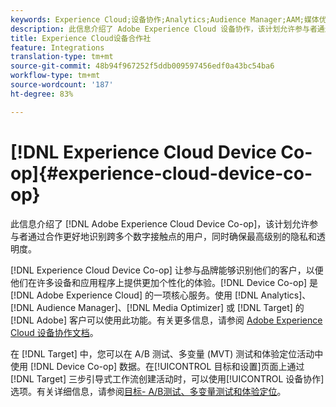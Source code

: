 ```yaml
---
keywords: Experience Cloud;设备协作;Analytics;Audience Manager;AAM;媒体优化器;设备图形
description: 此信息介绍了 Adobe Experience Cloud 设备协作，该计划允许参与者通过合作更好地识别跨多个数字接触点的用户，同时确保最高级别的隐私和透明度。
title: Experience Cloud设备合作社
feature: Integrations
translation-type: tm+mt
source-git-commit: 48b94f967252f5ddb009597456edf0a43bc54ba6
workflow-type: tm+mt
source-wordcount: '187'
ht-degree: 83%

---
```



# [!DNL Experience Cloud Device Co-op]{#experience-cloud-device-co-op}

此信息介绍了 [!DNL Adobe Experience Cloud Device Co-op]，该计划允许参与者通过合作更好地识别跨多个数字接触点的用户，同时确保最高级别的隐私和透明度。

[!DNL Experience Cloud Device Co-op] 让参与品牌能够识别他们的客户，以便他们在许多设备和应用程序上提供更加个性化的体验。[!DNL Device Co-op] 是 [!DNL Adobe Experience Cloud] 的一项核心服务。使用 [!DNL Analytics]、[!DNL Audience Manager]、[!DNL Media Optimizer] 或 [!DNL Target] 的 [!DNL Adobe] 客户可以使用此功能。有关更多信息，请参阅 [Adobe Experience Cloud 设备协作文档](https://experienceleague.adobe.com/docs/device-co-op/using/home.html)。

在 [!DNL Target] 中，您可以在 A/B 测试、多变量 (MVT) 测试和体验定位活动中使用 [!DNL Device Co-op] 数据。在[!UICONTROL 目标和设置]页面上通过 [!DNL Target] 三步引导式工作流创建活动时，可以使用[!UICONTROL 设备协作]选项。有关详细信息，请参阅[目标- A/B测试、多变量测试和体验定位](https://experienceleague.adobe.com/docs/device-co-op/using/data/target.html)。
